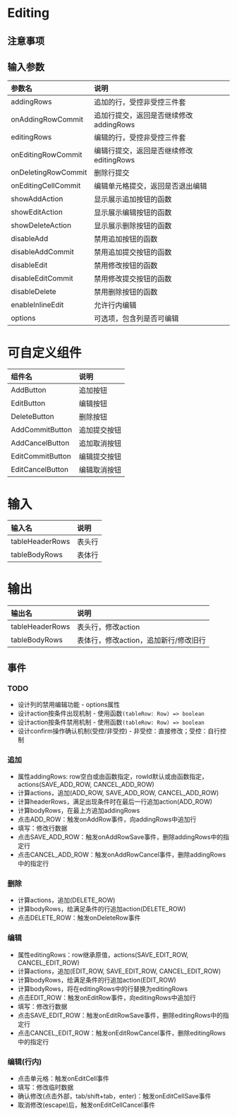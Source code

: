 # Editing

## 注意事项

## 输入参数
| 参数名              | 说明                                    |
| :------------------ | :-------------------------------------- |
| addingRows          | 追加的行，受控非受控三件套              |
| onAddingRowCommit   | 追加行提交，返回是否继续修改addingRows  |
| editingRows         | 编辑的行，受控非受控三件套              |
| onEditingRowCommit  | 编辑行提交，返回是否继续修改editingRows |
| onDeletingRowCommit | 删除行提交                              |
| onEditingCellCommit | 编辑单元格提交，返回是否退出编辑        |
| showAddAction       | 显示展示追加按钮的函数                  |
| showEditAction      | 显示展示编辑按钮的函数                  |
| showDeleteAction    | 显示展示删除按钮的函数                  |
| disableAdd          | 禁用追加按钮的函数                      |
| disableAddCommit    | 禁用追加提交按钮的函数                  |
| disableEdit         | 禁用修改按钮的函数                      |
| disableEditCommit   | 禁用修改提交按钮的函数                  |
| disableDelete       | 禁用删除按钮的函数                      |
| enableInlineEdit    | 允许行内编辑                            |
| options             | 可选项，包含列是否可编辑                |

# 可自定义组件
| 组件名           | 说明         |
| :--------------- | :----------- |
| AddButton        | 追加按钮     |
| EditButton       | 编辑按钮     |
| DeleteButton     | 删除按钮     |
| AddCommitButton  | 追加提交按钮 |
| AddCancelButton  | 追加取消按钮 |
| EditCommitButton | 编辑提交按钮 |
| EditCancelButton | 编辑取消按钮 |

# 输入
| 输入名          | 说明   |
| :-------------- | :----- |
| tableHeaderRows | 表头行 |
| tableBodyRows   | 表体行 |

# 输出
| 输出名          | 说明                                  |
| :-------------- | :------------------------------------ |
| tableHeaderRows | 表头行，修改action                    |
| tableBodyRows   | 表体行，修改action，追加新行/修改旧行 |

## 事件
### TODO
- 设计列的禁用编辑功能 - options属性
- 设计action按条件出现机制 - 使用函数```(tableRow: Row) => boolean```
- 设计action按条件禁用机制 - 使用函数```(tableRow: Row) => boolean```
- 设计confirm操作确认机制(受控/非受控) - 非受控：直接修改；受控：自行控制

### 追加
- 属性addingRows: row空白或由函数指定，rowId默认或由函数指定，actions(SAVE_ADD_ROW, CANCEL_ADD_ROW)
- 计算actions，追加(ADD_ROW, SAVE_ADD_ROW, CANCEL_ADD_ROW)
- 计算headerRows，满足出现条件时在最后一行追加action(ADD_ROW)
- 计算bodyRows，在最上方追加addingRows
- 点击ADD_ROW：触发onAddRow事件，向addingRows中追加行
- 填写：修改行数据
- 点击SAVE_ADD_ROW：触发onAddRowSave事件，删除addingRows中的指定行
- 点击CANCEL_ADD_ROW：触发onAddRowCancel事件，删除addingRows中的指定行

### 删除
- 计算actions，追加(DELETE_ROW)
- 计算bodyRows，给满足条件的行追加action(DELETE_ROW)
- 点击DELETE_ROW：触发onDeleteRow事件

### 编辑
- 属性editingRows：row继承原值，actions(SAVE_EDIT_ROW, CANCEL_EDIT_ROW)
- 计算actions，追加(EDIT_ROW, SAVE_EDIT_ROW, CANCEL_EDIT_ROW)
- 计算bodyRows，给满足条件的行追加action(EDIT_ROW)
- 计算bodyRows，将在editingRows中的行替换为editingRows
- 点击EDIT_ROW：触发onEditRow事件，向editingRows中追加行
- 填写：修改行数据
- 点击SAVE_EDIT_ROW：触发onEditRowSave事件，删除editingRows中的指定行
- 点击CANCEL_EDIT_ROW：触发onEditRowCancel事件，删除editingRows中的指定行

### 编辑(行内)
- 点击单元格：触发onEditCell事件
- 填写：修改临时数据
- 确认修改(点击外部，tab/shift+tab，enter)：触发onEditCellSave事件
- 取消修改(escape)后，触发onEditCellCancel事件
